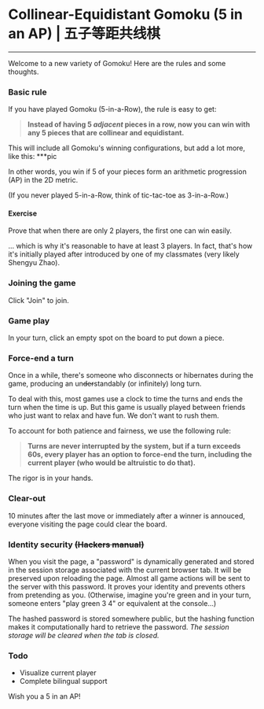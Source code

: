 # Collinear-Equidistant Gomoku (5 in an AP) | 五子等距共线棋
-----

Welcome to a new variety of Gomoku! Here are the rules and some thoughts.

### Basic rule

If you have played Gomoku (5-in-a-Row), the rule is easy to get: 
> **Instead of having 5 *adjacent* pieces in a row, now you can win with any 5 pieces that are collinear and equidistant.**


This will include all Gomoku's winning configurations, but add a lot more, like this:
***pic

In other words, you win if 5 of your pieces form an arithmetic progression (AP) in the 2D metric.

(If you never played 5-in-a-Row, think of tic-tac-toe as 3-in-a-Row.)

#### Exercise
Prove that when there are only 2 players, the first one can win easily.

... which is why it's reasonable to have at least 3 players. In fact, that's how it's initially played after introduced by one of my classmates (very likely Shengyu Zhao).

### Joining the game

Click "Join" to join.

### Game play

In your turn, click an empty spot on the board to put down a piece.

### Force-end a turn

Once in a while, there's someone who disconnects or hibernates during the game, producing an un~~der~~standably (or infinitely) long turn. 

To deal with this, most games use a clock to time the turns and ends the turn when the time is up. But this game is usually played between friends who just want to relax and have fun. We don't want to rush them.

To account for both patience and fairness, we use the following rule:

> **Turns are never interrupted by the system, but if a turn exceeds 60s, every player has an option to force-end the turn, including the current player (who would be altruistic to do that).**

The rigor is in your hands.

### Clear-out

10 minutes after the last move or immediately after a winner is annouced, everyone visiting the page could clear the board.

### Identity security ~~(Hackers manual)~~
When you visit the page, a "password" is dynamically generated and stored in the session storage associated with the current browser tab. It will be preserved upon reloading the page. Almost all game actions will be sent to the server with this password. It proves your identity and prevents others from pretending as you. (Otherwise, imagine you're green and in your turn, someone enters "play green 3 4" or equivalent at the console...)

The hashed password is stored somewhere public, but the hashing function makes it computationally hard to retrieve the password. *The session storage will be cleared when the tab is closed.*

### Todo

 - Visualize current player 
 - Complete bilingual support

Wish you a 5 in an AP!
